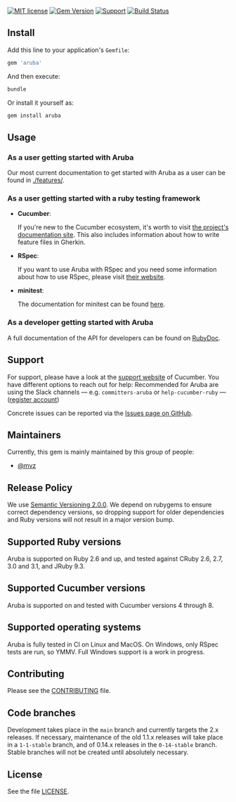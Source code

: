 [![MIT license](https://img.shields.io/badge/license-MIT-blue.svg)](https://raw.githubusercontent.com/cucumber/aruba/main/LICENSE)
[![Gem Version](https://badge.fury.io/rb/aruba.svg)](http://badge.fury.io/rb/aruba)
[![Support](https://img.shields.io/badge/cucumber-support-orange.svg)](https://cucumber.io/support)
[![Build Status](https://github.com/cucumber/aruba/actions/workflows/ruby.yml/badge.svg)](https://github.com/cucumber/aruba/actions/workflows/ruby.yml)

## Install

Add this line to your application's `Gemfile`:

```ruby
gem 'aruba'
```

And then execute:

```bash
bundle
```

Or install it yourself as:

```bash
gem install aruba
```

## Usage

### As a user getting started with Aruba

Our most current documentation to get started with Aruba as a user can be
found in [./features/](https://github.com/cucumber/aruba/tree/main/features/).

### As a user getting started with a ruby testing framework

* **Cucumber**:

    If you're new to the Cucumber ecosystem, it's worth to visit
[the project's documentation site](https://cucumber.io/docs). This also includes
information about how to write feature files in Gherkin.

* **RSpec**:

    If you want to use Aruba with RSpec and you need some information about how
    to use RSpec, please visit [their website](http://rspec.info/documentation/).

* **minitest**:

    The documentation for minitest can be found [here](http://docs.seattlerb.org/minitest/).

### As a developer getting started with Aruba

A full documentation of the API for developers can be found on
[RubyDoc](http://www.rubydoc.info/gems/aruba).

## Support

For support, please have a look at the [support website](https://cucumber.io/support)
of Cucumber. You have different options to reach out for help: Recommended for
Aruba are using the Slack channels &mdash; e.g. `committers-aruba` or `help-cucumber-ruby`
&mdash; ([register account](https://cucumberbdd-slack-invite.herokuapp.com/))

Concrete issues can be reported via the
[Issues page on GitHub](https://github.com/cucumber/aruba/issues).

## Maintainers

Currently, this gem is mainly maintained by this group of people:

* [@mvz](https://github.com/mvz)

## Release Policy

We use [Semantic Versioning 2.0.0](http://semver.org/spec/v2.0.0.html). We
depend on rubygems to ensure correct dependency versions, so dropping support
for older dependencies and Ruby versions will not result in a major version
bump.

## Supported Ruby versions

Aruba is supported on Ruby 2.6 and up, and tested against CRuby 2.6, 2.7, 3.0
and 3.1, and JRuby 9.3.

## Supported Cucumber versions

Aruba is supported on and tested with Cucumber versions 4 through 8.

## Supported operating systems

Aruba is fully tested in CI on Linux and MacOS. On Windows, only RSpec tests
are run, so YMMV. Full Windows support is a work in progress.

## Contributing

Please see the [CONTRIBUTING](CONTRIBUTING.md) file.

## Code branches

Development takes place in the `main` branch and currently targets the 2.x
releases. If necessary, maintenance of the old 1.1.x releases will take place
in a `1-1-stable` branch, and of 0.14.x releases in the `0-14-stable` branch.
Stable branches will not be created until absolutely necessary.

## License

See the file [LICENSE](LICENSE).

